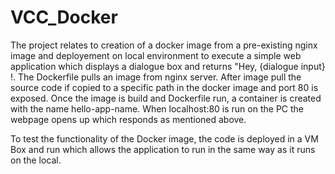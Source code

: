 # VCC_Docker
The project relates to creation of a docker image from a pre-existing nginx image and deployement on local environment to execute a simple web application which displays a dialogue box and returns "Hey, {dialogue input} !.
The Dockerfile pulls an image from nginx server. After image pull the source code if copied to a specific path in the docker image and port 80 is exposed. 
Once the image is build and Dockerfile run, a container is created with the name hello-app-name. 
When localhost:80 is run on the PC the webpage opens up which responds as mentioned above.


To test the functionality of the Docker image, the code is deployed in a VM Box and run which allows the application to run in the same way as it runs on the local. 
